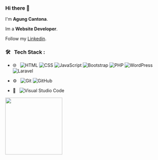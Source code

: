 ### Hi there 👋

I'm **Agung Cantona**.

Im a **Website Developer**.

Follow my [Linkedin](https://www.linkedin.com/in/agung-cantona-8a4861225/).

### 🛠 &nbsp; Tech Stack :
- 🌐 &nbsp;
  ![HTML](https://img.shields.io/badge/-HTML-333333?style=flat&logo=HTML5)
  ![CSS](https://img.shields.io/badge/-CSS-333333?style=flat&logo=CSS3&logoColor=1572B6)
  ![JavaScript](https://img.shields.io/badge/-JavaScript-333333?style=flat&logo=javascript)
  ![Bootstrap](https://img.shields.io/badge/-Bootstrap-333333?style=flat&logo=bootstrap&logoColor=563D7C)
  ![PHP](https://img.shields.io/badge/-PHP-333333?style=flat&logo=PHP)
  ![WordPress](https://img.shields.io/badge/-WordPress-333333?style=flat&logo=WordPress)
  ![Laravel](https://img.shields.io/badge/laravel-%23FF2D20.svg?style=for-the-badge&logo=laravel&logoColor=white)
  

- ⚙️ &nbsp;
  ![Git](https://img.shields.io/badge/-Git-333333?style=flat&logo=git)
  ![GitHub](https://img.shields.io/badge/-GitHub-333333?style=flat&logo=github)
- 🔧 &nbsp;
  ![Visual Studio Code](https://img.shields.io/badge/-Visual%20Studio%20Code-333333?style=flat&logo=visual-studio-code&logoColor=007ACC)
    

<p align="left">
<a href="https://github.com/gilangadhan">
  <img height="180em" src="https://github-readme-stats-eight-theta.vercel.app/api?username=agungcantona&show_icons=true&theme=algolia&include_all_commits=true&count_private=true"/>

</a>
</p>
